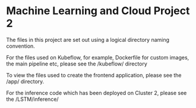 # Machine Learning and Cloud Project 2

The files in this project are set out using a logical directory naming convention.

For the files used on Kubeflow, for example, Dockerfile for custom images, the main pipeline etc, please see the /kubeflow/ directory

To view the files used to create the frontend application, please see the /app/ directory.

For the inference code which has been deployed on Cluster 2, please see the /LSTM/inference/  
